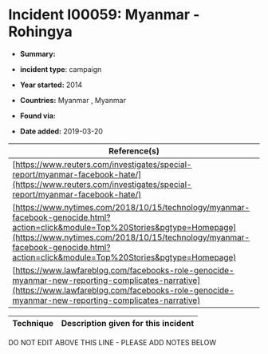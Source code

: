 # Incident I00059: Myanmar - Rohingya 

* **Summary:** 

* **incident type**: campaign

* **Year started:** 2014

* **Countries:** Myanmar , Myanmar

* **Found via:** 

* **Date added:** 2019-03-20


| Reference(s) |
| --------- |
| [https://www.reuters.com/investigates/special-report/myanmar-facebook-hate/](https://www.reuters.com/investigates/special-report/myanmar-facebook-hate/) |
| [https://www.nytimes.com/2018/10/15/technology/myanmar-facebook-genocide.html?action=click&module=Top%20Stories&pgtype=Homepage](https://www.nytimes.com/2018/10/15/technology/myanmar-facebook-genocide.html?action=click&module=Top%20Stories&pgtype=Homepage) |
| [https://www.lawfareblog.com/facebooks-role-genocide-myanmar-new-reporting-complicates-narrative](https://www.lawfareblog.com/facebooks-role-genocide-myanmar-new-reporting-complicates-narrative) |

 

| Technique | Description given for this incident |
| --------- | ------------------------- |


DO NOT EDIT ABOVE THIS LINE - PLEASE ADD NOTES BELOW